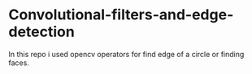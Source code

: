 # Convolutional-filters-and-edge-detection
In this repo i used opencv operators for find edge of a circle or finding faces. 
